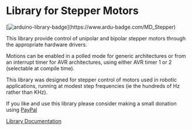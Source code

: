 # Library for Stepper Motors

[![arduino-library-badge](https://www.ardu-badge.com/badge/MD_OnePin.svg?)](https://www.ardu-badge.com/MD_Stepper)

This library provide control of unipolar and bipolar stepper motors
through the appropriate hardware drivers.

Motions can be enabled in a polled mode for generic architectures or 
from an interrupt timer for AVR architectures, using either AVR 
timer 1 or 2 (selectable at compile time).

This library was designed for stepper control of motors used in robotic 
applications, running at modest step frequencies (ie the hundreds of 
Hz rather than KHz).

If you like and use this library please consider making a small donation using [PayPal](https://paypal.me/MajicDesigns/4USD)

[Library Documentation](https://majicdesigns.github.io/MD_Stepper/)